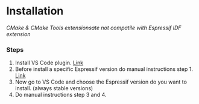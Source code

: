 # Installation
*CMake & CMake Tools extensionsate not compatile with Espressif IDF extension*

### Steps
1. Install VS Code plugin. [Link](https://github.com/espressif/vscode-esp-idf-extension/blob/master/docs/tutorial/install.md)
2. Before install a specific Espressif version do manual instructions step 1. [Link](https://docs.espressif.com/projects/esp-idf/en/v5.1.1/esp32c3/get-started/linux-macos-setup.html)
3. Now go to VS Code and choose the Espressif version do you want to install. (always stable versions)
4. Do manual instructions step 3 and 4.